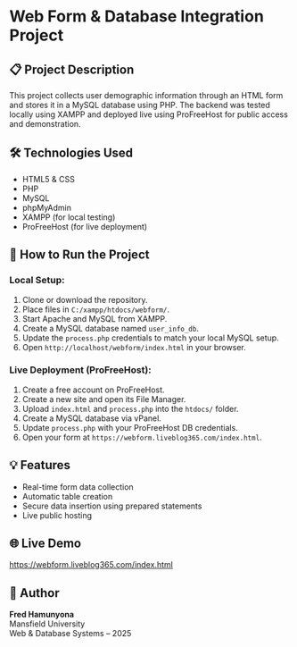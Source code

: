 
# Web Form & Database Integration Project

## 📋 Project Description
This project collects user demographic information through an HTML form and stores it in a MySQL database using PHP. The backend was tested locally using XAMPP and deployed live using ProFreeHost for public access and demonstration.

## 🛠 Technologies Used
- HTML5 & CSS
- PHP
- MySQL
- phpMyAdmin
- XAMPP (for local testing)
- ProFreeHost (for live deployment)

## 🚀 How to Run the Project

### Local Setup:
1. Clone or download the repository.
2. Place files in `C:/xampp/htdocs/webform/`.
3. Start Apache and MySQL from XAMPP.
4. Create a MySQL database named `user_info_db`.
5. Update the `process.php` credentials to match your local MySQL setup.
6. Open `http://localhost/webform/index.html` in your browser.

### Live Deployment (ProFreeHost):
1. Create a free account on ProFreeHost.
2. Create a new site and open its File Manager.
3. Upload `index.html` and `process.php` into the `htdocs/` folder.
4. Create a MySQL database via vPanel.
5. Update `process.php` with your ProFreeHost DB credentials.
6. Open your form at `https://webform.liveblog365.com/index.html`.

## 💡 Features
- Real-time form data collection
- Automatic table creation
- Secure data insertion using prepared statements
- Live public hosting

## 🌐 Live Demo
https://webform.liveblog365.com/index.html

## 👤 Author
**Fred Hamunyona**  
Mansfield University  
Web & Database Systems – 2025
